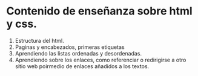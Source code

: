 # Contenido de enseñanza sobre html y css.
<ol>
    <li> Estructura del html.</li>
    <li> Paginas y encabezados, primeras etiquetas</li>
    <li> Aprendiendo las listas ordenadas y desordenadas.</li>
    <li>Aprendiendo sobre los enlaces, como referenciar o redirigirse a otro sitio web poirmedio de enlaces añadidos a los textos.</li>
</ol>